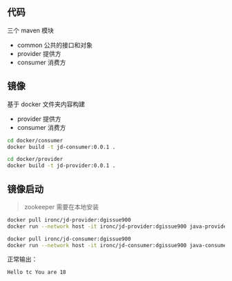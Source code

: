 ## 代码

三个 maven 模块

- common 公共的接口和对象
- provider 提供方
- consumer 消费方

## 镜像

基于 docker 文件夹内容构建

- provider 提供方
- consumer 消费方

```bash
cd docker/consumer
docker build -t jd-consumer:0.0.1 .
```

```bash
cd docker/provider
docker build -t jd-provider:0.0.1 .
```

## 镜像启动

> zookeeper 需要在本地安装

```bash
docker pull ironc/jd-provider:dgissue900
docker run --network host -it ironc/jd-provider:dgissue900 java-provider
```

```bash
docker pull ironc/jd-consumer:dgissue900
docker run --network host -it ironc/jd-consumer:dgissue900 java-consumer
```

正常输出：

```bash
Hello tc You are 18
```


